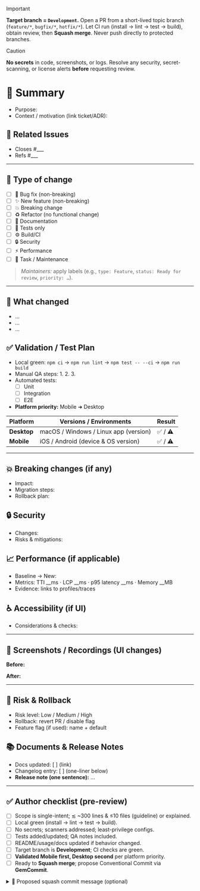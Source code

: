 <!--
Thanks for your contribution! Please fill out the sections below so we can review quickly and safely.
Keep changes small and focused; link to tickets/docs; include tests and evidence.
-->

> [!IMPORTANT]
> **Target branch = `Development`.** Open a PR from a short-lived topic branch (`feature/*`, `bugfix/*`, `hotfix/*`). Let CI run (install → lint → test → build), obtain review, then **Squash merge**. Never push directly to protected branches.

> [!CAUTION]
> **No secrets** in code, screenshots, or logs. Resolve any security, secret-scanning, or license alerts **before** requesting review.

# 📝 Summary
<!-- One or two sentences: what changed and why. -->
- Purpose:
- Context / motivation (link ticket/ADR):

## 🔗 Related Issues
<!-- Use GitHub keywords to auto-close when merged. -->
- Closes #___
- Refs #___

---

## 🎯 Type of change
<!-- Select all that apply. -->
- [ ] 🐞 Bug fix (non-breaking)
- [ ] ✨ New feature (non-breaking)
- [ ] 💥 Breaking change
- [ ] ♻️ Refactor (no functional change)
- [ ] 🧾 Documentation
- [ ] 🧪 Tests only
- [ ] ⚙️ Build/CI
- [ ] 🔒 Security
- [ ] ⚡️ Performance
- [ ] 🧹 Task / Maintenance

> _Maintainers:_ apply labels (e.g., `type: Feature`, `status: Ready for review`, `priority: …`).

---

## 🧾 What changed
<!-- Bullet list of key edits; call out notable files, flags, migrations. -->
- …
- …
- …

## ✅ Validation / Test Plan
<!-- How did you verify this change? Include steps for reviewers to reproduce. Adapt commands for your stack. -->
- Local green: `npm ci` → `npm run lint` → `npm test -- --ci` → `npm run build`
- Manual QA steps:
  1.
  2.
  3.
- Automated tests:
  - [ ] Unit
  - [ ] Integration
  - [ ] E2E
- **Platform priority:** Mobile ➜ Desktop

| Platform   | Versions / Environments                | Result |
|------------|----------------------------------------|--------|
| **Desktop**| macOS / Windows / Linux app (version)  | ✅ / ⚠️ |
| **Mobile** | iOS / Android (device & OS version)    | ✅ / ⚠️ |

---

## 💥 Breaking changes (if any)
<!-- Describe API/UX changes and migration steps. -->
- Impact:
- Migration steps:
- Rollback plan:

## 🔒 Security
<!-- Auth/permission changes, sensitive paths, data handling, SCA/secret-scan results. -->
- Changes:
- Risks & mitigations:

## 📈 Performance (if applicable)
<!-- Provide measurable results if perf-related. -->
- Baseline → New:
- Metrics: TTI __ms · LCP __ms · p95 latency __ms · Memory __MB
- Evidence: links to profiles/traces

## ♿ Accessibility (if UI)
<!-- Keyboard nav, focus, ARIA, contrast, SR output. -->
- Considerations & checks:

---

## 👀 Screenshots / Recordings (UI changes)
**Before:**

**After:**

---

## 🧭 Risk & Rollback
- Risk level: Low / Medium / High
- Rollback: revert PR / disable flag
- Feature flag (if used): name + default

## 📚 Documents & Release Notes
- Docs updated: [ ] (link)
- Changelog entry: [ ] (one-liner below)
- **Release note (one sentence):** …

---

## ✅ Author checklist (pre-review)
- [ ] Scope is single-intent; ≲ ~300 lines & ≤10 files (guideline) or explained.
- [ ] Local green (install → lint → test → build).
- [ ] No secrets; scanners addressed; least-privilege configs.
- [ ] Tests added/updated; QA notes included.
- [ ] README/usage/docs updated if behavior changed.
- [ ] Target branch is **Development**; CI checks are green.
- [ ] **Validated Mobile first, Desktop second** per platform priority.
- [ ] Ready to **Squash merge**; propose Conventional Commit via **GemCommit**.

<!-- Optional: propose the squash commit message -->
<details>
<summary>🧾 Proposed squash commit message (optional)</summary>

`<type>(<scope>): <emoji> <summary>`

Body: 2–4 concise sentences on what/why/impact.

</details>

<!-- Co-author credit (optional). Keep lines exactly formatted for GitHub to recognize. -->
<!--
Co-authored-by: Name <email@example.com>
-->
